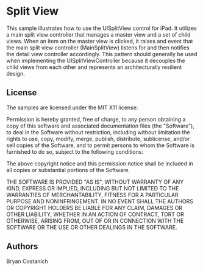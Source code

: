 Split View
=====

This sample illustrates how to use the UISplitView control for iPad. It utilizes a main split view controller that manages a master view and a set of child views. When an item on the master view is clicked, it raises and event that the main split view controller (MainSplitView) listens for and then notifies the detail view controller accordingly. This pattern should generally be used when implementing the UISplitViewController because it decouples the child views from each other and represents an architecturally resilient design.

License
-------

The samples are licensed under the MIT X11 license:

Permission is hereby granted, free of charge, to any person obtaining a copy
of this software and associated documentation files (the "Software"), to deal
in the Software without restriction, including without limitation the rights
to use, copy, modify, merge, publish, distribute, sublicense, and/or sell
copies of the Software, and to permit persons to whom the Software is
furnished to do so, subject to the following conditions:

The above copyright notice and this permission notice shall be included in
all copies or substantial portions of the Software.

THE SOFTWARE IS PROVIDED "AS IS", WITHOUT WARRANTY OF ANY KIND, EXPRESS OR
IMPLIED, INCLUDING BUT NOT LIMITED TO THE WARRANTIES OF MERCHANTABILITY,
FITNESS FOR A PARTICULAR PURPOSE AND NONINFRINGEMENT. IN NO EVENT SHALL THE
AUTHORS OR COPYRIGHT HOLDERS BE LIABLE FOR ANY CLAIM, DAMAGES OR OTHER
LIABILITY, WHETHER IN AN ACTION OF CONTRACT, TORT OR OTHERWISE, ARISING FROM,
OUT OF OR IN CONNECTION WITH THE SOFTWARE OR THE USE OR OTHER DEALINGS IN
THE SOFTWARE.

Authors
-------

Bryan Costanich
